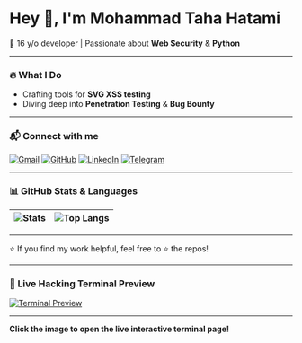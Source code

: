 # Hey 👋, I'm Mohammad Taha Hatami 

🚀 16 y/o developer | Passionate about **Web Security** & **Python**

---

### 🔥 What I Do  
- Crafting tools for **SVG XSS testing**  
- Diving deep into **Penetration Testing** & **Bug Bounty**

---

### 📬 Connect with me  
[![Gmail](https://img.shields.io/badge/Email-D14836?style=flat&logo=gmail&logoColor=white)](mailto:info@abartarah.ir) 
[![GitHub](https://img.shields.io/badge/GitHub-@TahaHatami-181717?style=flat&logo=github)](https://github.com/TahaHatami) 
[![LinkedIn](https://img.shields.io/badge/LinkedIn-0077B5?style=flat&logo=linkedin&logoColor=white)](https://linkedin.com/in/yourprofile) 
[![Telegram](https://img.shields.io/badge/Telegram-26A5E4?style=flat&logo=telegram&logoColor=white)](https://t.me/yourtelegram)

---

### 📊 GitHub Stats & Languages  

| ![Stats](https://github-readme-stats.vercel.app/api?username=TahaHatami&show_icons=true&hide_border=true&theme=radical&card_width=320) | ![Top Langs](https://github-readme-stats.vercel.app/api/top-langs/?username=TahaHatami&layout=compact&hide_border=true&theme=radical&card_width=320) |  
|---|---|

---

⭐ If you find my work helpful, feel free to ⭐️ the repos!

---

### 🚀 Live Hacking Terminal Preview  

[![Terminal Preview](https://abartarah.ir/github/terminal-preview.gif)](https://abartarah.ir/github/)

---

**Click the image to open the live interactive terminal page!**
